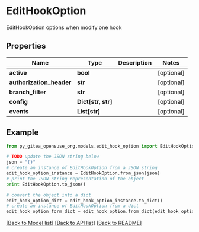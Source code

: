 # EditHookOption

EditHookOption options when modify one hook

## Properties

Name | Type | Description | Notes
------------ | ------------- | ------------- | -------------
**active** | **bool** |  | [optional] 
**authorization_header** | **str** |  | [optional] 
**branch_filter** | **str** |  | [optional] 
**config** | **Dict[str, str]** |  | [optional] 
**events** | **List[str]** |  | [optional] 

## Example

```python
from py_gitea_opensuse_org.models.edit_hook_option import EditHookOption

# TODO update the JSON string below
json = "{}"
# create an instance of EditHookOption from a JSON string
edit_hook_option_instance = EditHookOption.from_json(json)
# print the JSON string representation of the object
print EditHookOption.to_json()

# convert the object into a dict
edit_hook_option_dict = edit_hook_option_instance.to_dict()
# create an instance of EditHookOption from a dict
edit_hook_option_form_dict = edit_hook_option.from_dict(edit_hook_option_dict)
```
[[Back to Model list]](../README.md#documentation-for-models) [[Back to API list]](../README.md#documentation-for-api-endpoints) [[Back to README]](../README.md)


